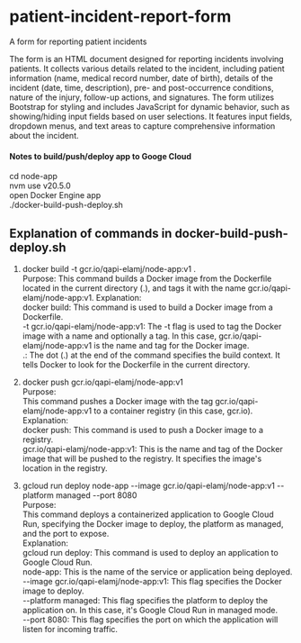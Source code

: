 # patient-incident-report-form
A form for reporting patient incidents

The form is an HTML document designed for reporting incidents involving patients. It collects various details related to the incident, including patient information (name, medical record number, date of birth), details of the incident (date, time, description), pre- and post-occurrence conditions, nature of the injury, follow-up actions, and signatures. The form utilizes Bootstrap for styling and includes JavaScript for dynamic behavior, such as showing/hiding input fields based on user selections. It features input fields, dropdown menus, and text areas to capture comprehensive information about the incident.

#### Notes to build/push/deploy app to Googe Cloud
cd node-app  
nvm use v20.5.0  
open Docker Engine app  
./docker-build-push-deploy.sh

## Explanation of commands in docker-build-push-deploy.sh
1. docker build -t gcr.io/qapi-elamj/node-app:v1 .  
Purpose: 
This command builds a Docker image from the Dockerfile located in the current directory (.), and tags it with the name gcr.io/qapi-elamj/node-app:v1.
Explanation:  
docker build: This command is used to build a Docker image from a Dockerfile.  
-t gcr.io/qapi-elamj/node-app:v1: The -t flag is used to tag the Docker image with a name and optionally a tag. In this case, gcr.io/qapi-elamj/node-app:v1 is the name and tag for the Docker image.  
.: The dot (.) at the end of the command specifies the build context. It tells Docker to look for the Dockerfile in the current directory.  
  
2. docker push gcr.io/qapi-elamj/node-app:v1  
Purpose:  
This command pushes a Docker image with the tag gcr.io/qapi-elamj/node-app:v1 to a container registry (in this case, gcr.io).  
Explanation:  
docker push: This command is used to push a Docker image to a registry.  
gcr.io/qapi-elamj/node-app:v1: This is the name and tag of the Docker image that will be pushed to the registry. It specifies the image's location in the registry.  
  
3. gcloud run deploy node-app --image gcr.io/qapi-elamj/node-app:v1 --platform managed --port 8080  
Purpose:  
This command deploys a containerized application to Google Cloud Run, specifying the Docker image to deploy, the platform as managed, and the port to expose.  
Explanation:  
gcloud run deploy: This command is used to deploy an application to Google Cloud Run.  
node-app: This is the name of the service or application being deployed.  
--image gcr.io/qapi-elamj/node-app:v1: This flag specifies the Docker image to deploy.  
--platform managed: This flag specifies the platform to deploy the application on. In this case, it's Google Cloud Run in managed mode.  
--port 8080: This flag specifies the port on which the application will listen for incoming traffic.  
